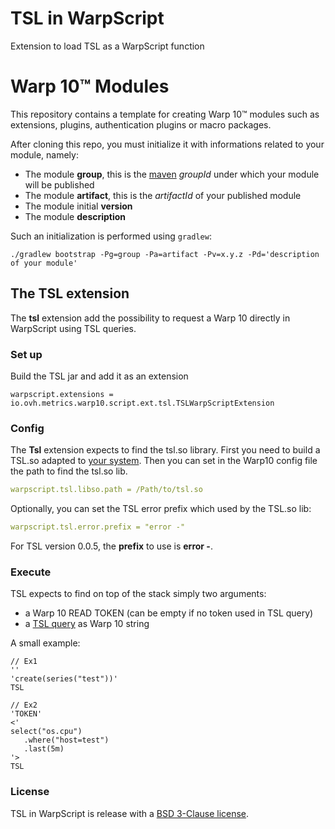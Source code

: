 # TSL in WarpScript

Extension to load TSL as a WarpScript function

# Warp 10™ Modules

This repository contains a template for creating Warp 10™ modules such as extensions, plugins, authentication plugins or macro packages.

After cloning this repo, you must initialize it with informations related to your module, namely:

* The module **group**, this is the [maven]() *groupId* under which your module will be published
* The module **artifact**, this is the *artifactId* of your published module
* The module initial **version**
* The module **description**

Such an initialization is performed using `gradlew`:

```
./gradlew bootstrap -Pg=group -Pa=artifact -Pv=x.y.z -Pd='description of your module'
```


## The TSL extension

The **tsl** extension add the possibility to request a Warp 10 directly in WarpScript using TSL queries.

### Set up

Build the TSL jar and add it as an extension

```
warpscript.extensions = io.ovh.metrics.warp10.script.ext.tsl.TSLWarpScriptExtension
```

### Config

The **Tsl** extension expects to find the tsl.so library.
First you need to build a TSL.so adapted to [your system](https://github.com/ovh/tsl/).
Then you can set in the Warp10 config file the path to find the tsl.so lib.

```yaml
warpscript.tsl.libso.path = /Path/to/tsl.so
```

Optionally, you can set the TSL error prefix which used by the TSL.so lib:

```yaml
warpscript.tsl.error.prefix = "error -"
```

For TSL version 0.0.5, the **prefix** to use is **error -**.

### Execute

TSL expects to find on top of the stack simply two arguments:
  - a Warp 10 READ TOKEN (can be empty if no token used in TSL query)
  - a [TSL query](https://github.com/ovh/tsl/blob/master/spec/doc.md) as Warp 10 string

A small example:

```mc2
// Ex1
''
'create(series("test"))'
TSL

// Ex2
'TOKEN'
<'
select("os.cpu")
   .where("host=test")
   .last(5m)
'>
TSL
```

### License

TSL in WarpScript is release with a [BSD 3-Clause license](./LICENSE.md).